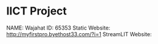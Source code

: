 # IICT Project
NAME: Wajahat
ID: 65353
Static Website: http://myfirstpro.byethost33.com/?i=1
StreamLIT Website:  
